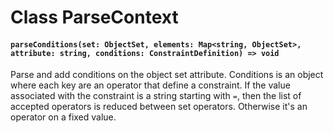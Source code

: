 # Class ParseContext

#### `parseConditions(set: ObjectSet, elements: Map<string, ObjectSet>, attribute: string, conditions: ConstraintDefinition) => void`

Parse and add conditions on the object set attribute.
Conditions is an object where each key are an operator that define a constraint.
If the value associated with the constraint is a string starting with `=`, then the list of accepted operators is reduced between set operators.
Otherwise it's an operator on a fixed value.

